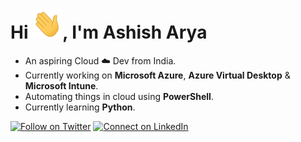 # Hi <a href="Hi"><img src="https://raw.githubusercontent.com/ashisharya65/ashisharya65/main/Hi.gif" height="48" width="48" ></a>, I'm Ashish Arya

- An aspiring Cloud ☁️ Dev from India.
- Currently working on <b>Microsoft Azure</b>, <b>Azure Virtual Desktop</b> & <b>Microsoft Intune</b>.
- Automating things in cloud using <b>PowerShell</b>.
- Currently learning <b>Python</b>.
  
[![Follow on Twitter](https://img.shields.io/badge/Follow-%231DA1F2?style=for-the-badge&logo=twitter&logoColor=white)](https://twitter.com/ashisharya65)
[![Connect on LinkedIn](https://img.shields.io/badge/connect-%230077B5.svg?&style=for-the-badge&logo=linkedin)](https://www.linkedin.com/in/ashisharya65/)
